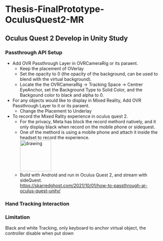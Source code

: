 # Thesis-FinalPrototype-OculusQuest2-MR

## Oculus Quest 2 Develop in Unity Study
### Passthrough API Setup
* Add OVR Passthrough Layer in OVRCameraRig or its paraent.
  * Keep the placement of OVerlay  
  * Set the opacity to 0 (the opacity of the background, can be used to blend with the virtual background).
  * Locate the the OVRCameraRig -> Tracking Space -> Centrer EyeAnchor, set the Background Type to Solid Color, and the Backgound color to black and alpha to 0.
* For any objects would like to display in Mixed Reality, Add OVR Passthrough Layer to it or its paraent.
  * Change the Placement to Underlay
* To record the Mixed Rality experience in oculus quest 2.
  * For the privacy, Meta has block the record methord natively, and it only display black when record on the mobile phone or sidequest.
  * One of the methord is using a mobile phone and attach it inside the headset to record the experience. <br> <img src="https://user-images.githubusercontent.com/60665347/156825963-d9e56d8d-a956-4eb7-ac1f-b7c44d13bd0b.jpg" alt="drawing" width="100"/>
  * Build with Android and run in Oculus Quest 2, and stream with sideQuest.<br>https://skarredghost.com/2021/10/01/how-to-passthrough-ar-oculus-quest-unity/

### Hand Tracking Interaction

### Limitation 
Black and white
Tracking, only keyboard to anchor virtual object, the controller disable when put down
